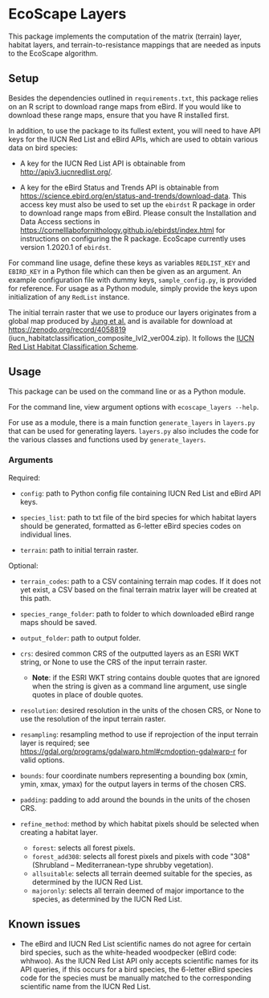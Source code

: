 # EcoScape Layers

This package implements the computation of the matrix (terrain) layer, habitat layers, and terrain-to-resistance mappings that are needed as inputs to the EcoScape algorithm.

## Setup

Besides the dependencies outlined in `requirements.txt`, this package relies on an R script to download range maps from eBird. If you would like to download these range maps, ensure that you have R installed first.

In addition, to use the package to its fullest extent, you will need to have API keys for the IUCN Red List and eBird APIs, which are used to obtain various data on bird species:

- A key for the IUCN Red List API is obtainable from http://apiv3.iucnredlist.org/.

- A key for the eBird Status and Trends API is obtainable from https://science.ebird.org/en/status-and-trends/download-data. This access key must also be used to set up the `ebirdst` R package in order to download range maps from eBird. Please consult the Installation and Data Access sections in https://cornelllabofornithology.github.io/ebirdst/index.html for instructions on configuring the R package. EcoScape currently uses version 1.2020.1 of `ebirdst`.

For command line usage, define these keys as variables `REDLIST_KEY` and `EBIRD_KEY` in a Python file which can then be given as an argument. An example configuration file with dummy keys, `sample_config.py`, is provided for reference. For usage as a Python module, simply provide the keys upon initialization of any `RedList` instance.

The initial terrain raster that we use to produce our layers originates from a global map produced by [Jung et al.](https://doi.org/10.1038/s41597-020-00599-8) and is available for download at https://zenodo.org/record/4058819 (iucn_habitatclassification_composite_lvl2_ver004.zip). It follows the [IUCN Red List Habitat Classification Scheme](https://www.iucnredlist.org/resources/habitat-classification-scheme).
<!-- Since this raster is quite large, it is advisable to crop to the rough area of study rather than letting the package process the entire global landcover. We begin with a raster cropped to the United States. -->

## Usage

This package can be used on the command line or as a Python module.

For the command line, view argument options with `ecoscape_layers --help`.

For use as a module, there is a main function `generate_layers` in `layers.py` that can be used for generating layers. `layers.py` also includes the code for the various classes and functions used by `generate_layers`.

### Arguments

Required:

- `config`: path to Python config file containing IUCN Red List and eBird API keys.

- `species_list`: path to txt file of the bird species for which habitat layers should be generated, formatted as 6-letter eBird species codes on individual lines.

- `terrain`: path to initial terrain raster.

Optional:

- `terrain_codes`: path to a CSV containing terrain map codes. If it does not yet exist, a CSV based on the final terrain matrix layer will be created at this path.

- `species_range_folder`: path to folder to which downloaded eBird range maps should be saved.

- `output_folder`: path to output folder.
    
- `crs`: desired common CRS of the outputted layers as an ESRI WKT string, or None to use the CRS of the input terrain raster.
    - <b>Note</b>: if the ESRI WKT string contains double quotes that are ignored when the string is given as a command line argument, use single quotes in place of double quotes.

- `resolution`: desired resolution in the units of the chosen CRS, or None to use the resolution of the input terrain raster.

- `resampling`: resampling method to use if reprojection of the input terrain layer is required; see https://gdal.org/programs/gdalwarp.html#cmdoption-gdalwarp-r for valid options.

- `bounds`: four coordinate numbers representing a bounding box (xmin, ymin, xmax, ymax) for the output layers in terms of the chosen CRS.

- `padding`: padding to add around the bounds in the units of the chosen CRS.

- `refine_method`: method by which habitat pixels should be selected when creating a habitat layer.
    - `forest`: selects all forest pixels.
    - `forest_add308`: selects all forest pixels and pixels with code "308" (Shrubland – Mediterranean-type shrubby vegetation).
    - `allsuitable`: selects all terrain deemed suitable for the species, as determined by the IUCN Red List.
    - `majoronly`: selects all terrain deemed of major importance to the species, as determined by the IUCN Red List.

## Known issues

- The eBird and IUCN Red List scientific names do not agree for certain bird species, such as the white-headed woodpecker (eBird code: whhwoo). As the IUCN Red List API only accepts scientific names for its API queries, if this occurs for a bird species, the 6-letter eBird species code for the species must be manually matched to the corresponding scientific name from the IUCN Red List.
